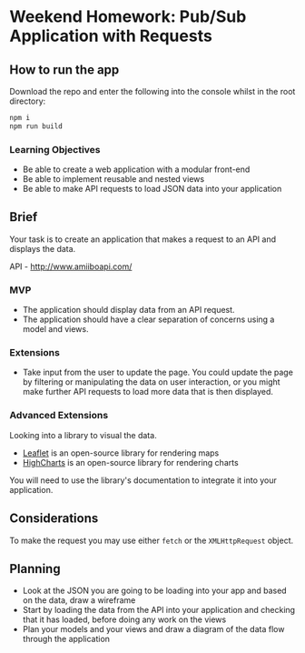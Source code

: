 # Weekend Homework: Pub/Sub Application with Requests

## How to run the app 

Download the repo and enter the following into the console whilst in the root directory: 

```bash
npm i
npm run build
```


### Learning Objectives

- Be able to create a web application with a modular front-end
- Be able to implement reusable and nested views
- Be able to make API requests to load JSON data into your application

## Brief

Your task is to create an application that makes a request to an API and displays the data.

API - http://www.amiiboapi.com/

### MVP

- The application should display data from an API request.
- The application should have a clear separation of concerns using a model and views.

### Extensions

- Take input from the user to update the page. You could update the page by filtering or manipulating the data on user interaction, or you might make further API requests to load more data that is then displayed.

### Advanced Extensions

Looking into a library to visual the data.

- [Leaflet](https://leafletjs.com/) is an open-source library for rendering maps
- [HighCharts](https://www.highcharts.com/) is an open-source library for rendering charts

You will need to use the library's documentation to integrate it into your application.

## Considerations

To make the request you may use either `fetch` or the `XMLHttpRequest` object.

## Planning

- Look at the JSON you are going to be loading into your app and based on the data, draw a wireframe
- Start by loading the data from the API into your application and checking that it has loaded, before doing any work on the views
- Plan your models and your views and draw a diagram of the data flow through the application
